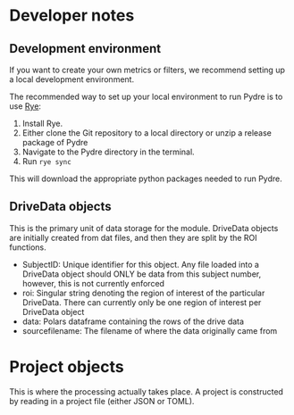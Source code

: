 # Developer notes

## Development environment

If you want to create your own metrics or filters, we recommend
setting up a local development environment. 

The recommended way to set up your local 
environment to run Pydre is to use [Rye](https://rye.astral.sh/):

1. Install Rye.
2. Either clone the Git repository to a local directory or unzip a release package of Pydre
3. Navigate to the Pydre directory in the terminal.
4. Run `rye sync`

This will download the appropriate python packages needed to run Pydre.

## DriveData objects

This is the primary unit of data storage for the module. DriveData objects are initially created from dat files, and then they are split by the ROI functions. 

  - SubjectID: Unique identifier for this object. Any file loaded into a DriveData object should ONLY be data from this subject number, however, this is not currently enforced
  - roi: Singular string denoting the region of interest of the particular DriveData. There can currently only be one region of interest per DriveData object
  - data: Polars dataframe containing the rows of the drive data
  - sourcefilename: The filename of where the data originally came from
  

# Project objects

This is where the processing actually takes place. A project is constructed by reading in a project file (either JSON or TOML). 


